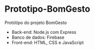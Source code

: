 # Prototipo-BomGesto
Protótipo do projeto BomGesto 

* Back-end: Node.js com Express
* Banco de dados: Firebase
* Front-end: HTML, CSS e JavaScript
